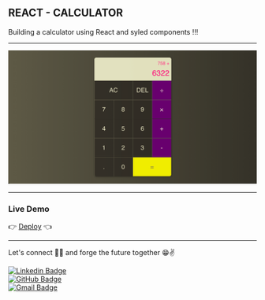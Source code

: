 ## REACT - CALCULATOR

Building a calculator using React and syled components !!!

---

![Calculator](./src/components/images/calculator.png)

---

### Live Demo

👉  [Deploy](https://calculator-e6599.web.app/ "Deploy")  👈

---

Let's connect 👨‍💻 and forge the future together 😁✌

[![Linkedin Badge](https://img.shields.io/badge/-Walter_Cuberas-blue?style=flat-square&logo=Linkedin&logoColor=white&link=https://www.linkedin.com/in/walter-cuberas-dev/)](https://www.linkedin.com/in/walter-cuberas-dev/)
</br>
[![GitHub Badge](https://img.shields.io/badge/-wcuberas-100000?style=flat-square&logo=github&logoColor=white&link=https://github.com/wcuberas/)](https://github.com/wcuberas/)
</br>
[![Gmail Badge](https://img.shields.io/badge/-wcuberas@gmail.com-c14438?style=flat-square&logo=Gmail&logoColor=white&link=mailto:wcuberas@gmail.com)](mailto:wcuberas@gmail.com)

